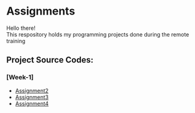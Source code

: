 # Assignments
Hello there!\
This respository holds my programming projects done during the remote training

## Project Source Codes:
  ### [Week-1]
  * [Assignment2](file:///Users/eydie/Desktop/Week-1/assignment2.html)
  * [Assignment3](https://github.com/eydiec/remote-assignments/blob/main/Week-1/assignment-3.py)
  * [Assignment4](https://github.com/eydiec/remote-assignments/blob/main/Week-1/assignment-4.py)
